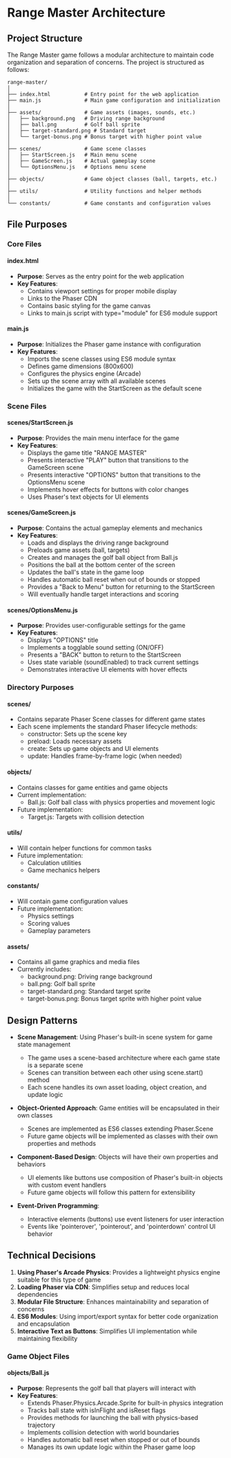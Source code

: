 # Range Master Architecture

## Project Structure
The Range Master game follows a modular architecture to maintain code organization and separation of concerns. The project is structured as follows:

```
range-master/
│
├── index.html           # Entry point for the web application
├── main.js              # Main game configuration and initialization
│
├── assets/              # Game assets (images, sounds, etc.)
│   ├── background.png   # Driving range background
│   ├── ball.png         # Golf ball sprite
│   ├── target-standard.png # Standard target
│   └── target-bonus.png # Bonus target with higher point value
│
├── scenes/              # Game scene classes
│   ├── StartScreen.js   # Main menu scene
│   ├── GameScreen.js    # Actual gameplay scene
│   └── OptionsMenu.js   # Options menu scene
│
├── objects/             # Game object classes (ball, targets, etc.)
│
├── utils/               # Utility functions and helper methods
│
└── constants/           # Game constants and configuration values
```

## File Purposes

### Core Files

#### index.html
- **Purpose**: Serves as the entry point for the web application
- **Key Features**:
  - Contains viewport settings for proper mobile display
  - Links to the Phaser CDN
  - Contains basic styling for the game canvas
  - Links to main.js script with type="module" for ES6 module support

#### main.js
- **Purpose**: Initializes the Phaser game instance with configuration
- **Key Features**:
  - Imports the scene classes using ES6 module syntax
  - Defines game dimensions (800x600)
  - Configures the physics engine (Arcade)
  - Sets up the scene array with all available scenes
  - Initializes the game with the StartScreen as the default scene

### Scene Files

#### scenes/StartScreen.js
- **Purpose**: Provides the main menu interface for the game
- **Key Features**:
  - Displays the game title "RANGE MASTER"
  - Presents interactive "PLAY" button that transitions to the GameScreen scene
  - Presents interactive "OPTIONS" button that transitions to the OptionsMenu scene
  - Implements hover effects for buttons with color changes
  - Uses Phaser's text objects for UI elements

#### scenes/GameScreen.js
- **Purpose**: Contains the actual gameplay elements and mechanics
- **Key Features**:
  - Loads and displays the driving range background
  - Preloads game assets (ball, targets)
  - Creates and manages the golf ball object from Ball.js
  - Positions the ball at the bottom center of the screen
  - Updates the ball's state in the game loop
  - Handles automatic ball reset when out of bounds or stopped
  - Provides a "Back to Menu" button for returning to the StartScreen
  - Will eventually handle target interactions and scoring

#### scenes/OptionsMenu.js
- **Purpose**: Provides user-configurable settings for the game
- **Key Features**:
  - Displays "OPTIONS" title
  - Implements a togglable sound setting (ON/OFF)
  - Presents a "BACK" button to return to the StartScreen
  - Uses state variable (soundEnabled) to track current settings
  - Demonstrates interactive UI elements with hover effects

### Directory Purposes

#### scenes/
- Contains separate Phaser Scene classes for different game states
- Each scene implements the standard Phaser lifecycle methods:
  - constructor: Sets up the scene key
  - preload: Loads necessary assets
  - create: Sets up game objects and UI elements
  - update: Handles frame-by-frame logic (when needed)

#### objects/
- Contains classes for game entities and game objects
- Current implementation:
  - Ball.js: Golf ball class with physics properties and movement logic
- Future implementation:
  - Target.js: Targets with collision detection

#### utils/
- Will contain helper functions for common tasks
- Future implementation:
  - Calculation utilities
  - Game mechanics helpers

#### constants/
- Will contain game configuration values
- Future implementation:
  - Physics settings
  - Scoring values
  - Gameplay parameters

#### assets/
- Contains all game graphics and media files
- Currently includes:
  - background.png: Driving range background
  - ball.png: Golf ball sprite
  - target-standard.png: Standard target sprite
  - target-bonus.png: Bonus target sprite with higher point value

## Design Patterns

- **Scene Management**: Using Phaser's built-in scene system for game state management
  - The game uses a scene-based architecture where each game state is a separate scene
  - Scenes can transition between each other using scene.start() method
  - Each scene handles its own asset loading, object creation, and update logic

- **Object-Oriented Approach**: Game entities will be encapsulated in their own classes
  - Scenes are implemented as ES6 classes extending Phaser.Scene
  - Future game objects will be implemented as classes with their own properties and methods

- **Component-Based Design**: Objects will have their own properties and behaviors
  - UI elements like buttons use composition of Phaser's built-in objects with custom event handlers
  - Future game objects will follow this pattern for extensibility

- **Event-Driven Programming**: 
  - Interactive elements (buttons) use event listeners for user interaction
  - Events like 'pointerover', 'pointerout', and 'pointerdown' control UI behavior

## Technical Decisions

1. **Using Phaser's Arcade Physics**: Provides a lightweight physics engine suitable for this type of game
2. **Loading Phaser via CDN**: Simplifies setup and reduces local dependencies
3. **Modular File Structure**: Enhances maintainability and separation of concerns
4. **ES6 Modules**: Using import/export syntax for better code organization and encapsulation
5. **Interactive Text as Buttons**: Simplifies UI implementation while maintaining flexibility

### Game Object Files

#### objects/Ball.js
- **Purpose**: Represents the golf ball that players will interact with
- **Key Features**:
  - Extends Phaser.Physics.Arcade.Sprite for built-in physics integration
  - Tracks ball state with isInFlight and isReset flags
  - Provides methods for launching the ball with physics-based trajectory
  - Implements collision detection with world boundaries
  - Handles automatic ball reset when stopped or out of bounds
  - Manages its own update logic within the Phaser game loop
